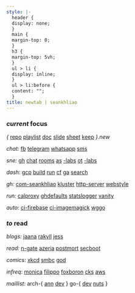 ```yaml
---
style: |-
  header {
  display: none;
  }
  main {
  margin-top: 0;
  }
  h3 {
  margin-top: 5vh;
  }
  ul > li {
  display: inline;
  }
  ul > li:before {
  content: "";
  }
title: newtab | seankhliao
---
```


### _current_ focus

_{_
[repo](https://repo.new)
[playlist](https://playlist.new)
[doc](https://doc.new)
[slide](https://slide.new)
[sheet](https://sheet.new)
[keep](https://keep.new)
_}.new_

_chat:_
[fb](https://messenger.com)
[telegram](https://web.telegram.org)
[whatsapp](https://web.whatsapp.com)
[sms](https://messages.google.com)

_sne:_
[gh](https://github.com/seankhliao/uva-sne)
[chat](https://chat.students.os3.nl)
[rooms](https://www.os3.nl/2019-2020/services/green_light)
[as](https://www.os3.nl/2019-2020/courses/as/start)
[-labs](https://www.os3.nl/2019-2020/students/sean_liao/as)
[ot](https://www.os3.nl/2019-2020/courses/ot/start)
[-labs](https://www.os3.nl/2019-2020/students/sean_liao/ot)

_dash:_
[gcp](https://console.cloud.google.com)
[build](https://console.cloud.google.com/cloud-build/builds?project=com-seankhliao)
[run](https://console.cloud.google.com/run?project=com-seankhliao)
[cf](https://dash.cloudflare.com)
[ga](https://analytics.google.com)
[search](https://search.google.com/search-console)

_gh:_
[com-seankhliao](https://github.com/seankhliao/com-seankhliao)
[kluster](https://github.com/seankhliao/kluster)
[http-server](https://github.com/seankhliao/http-server)
[webstyle](https://github.com/seankhliao/webstyle)

_run:_
[calproxy](https://github.com/seankhliao/calproxy)
[ghdefaults](https://github.com/seankhliao/ghdefaults)
[statslogger](https://github.com/seankhliao/statslogger)
[vanity](https://github.com/seankhliao/vanity)

_auto:_
[ci-firebase](https://github.com/seankhliao/ci-firebase)
[ci-imagemagick](https://github.com/seankhliao/ci-imagemagick)
[wggo](https://github.com/seankhliao/wggo)

### _to_ read

_blogs:_
[jaana](https://jbd.dev)
[rakyll](https://rakyll.org)
[jess](https://jess.dev)

_read:_
[n-gate](http://n-gate.com)
[azeria](https://azeria-labs.com)
[postmort](https://github.com/danluu/post-mortems)
[secboot](https://cacm.acm.org/magazines/2020/3/243026-securing-the-boot-process/fulltext)

_comics:_
[xkcd](https://xkcd.com)
[smbc](https://www.smbc-comics.com)
[god](https://www.webtoons.com/en/comedy/adventures-of-god/list?title_no=853)

_infreq:_
[monica](https://meowni.ca)
[filippo](https://buttondown.email/cryptography-dispatches/archive)
[foxboron](https://linderud.dev/blog/)
[cks](https://utcc.utoronto.ca/~cks/space/blog/__IndexChron)
[aws](https://www.lastweekinaws.com/podcast/aws-morning-brief/)

_maillist:_
arch-{
[ann](https://lists.archlinux.org/pipermail/arch-announce/)
[dev](https://lists.archlinux.org/pipermail/arch-dev-public/)
}
go-{
[dev](https://groups.google.com/forum/#!forum/golang-dev)
[nuts](https://groups.google.com/forum/#!forum/golang-nuts)
}

<!--
[olympus](https://www.webtoons.com/en/romance/lore-olympus/list?title_no=1320)
[clinic](https://www.webtoons.com/en/challenge/clinic-of-horrors/list?title_no=274661)
[meme](https://www.webtoons.com/en/challenge/meme-girls/list?title_no=304446)
[ie](https://www.webtoons.com/en/challenge/internet-explorer/list?title_no=219164)
-->
